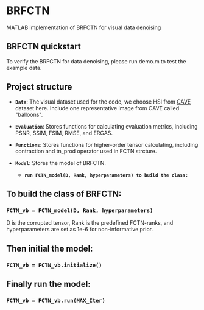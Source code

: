 # BRFCTN
MATLAB implementation of BRFCTN for visual data denoising
## BRFCTN quickstart
To verify the BRFCTN for data denoising, please run demo.m to test the example data.

## Project structure
- **`Data`**: The visual dataset used for the code, we choose HSI from [CAVE](https://www.cs.columbia.edu/CAVE/databases/multispectral/) dataset here. Include one representative image from CAVE called "balloons".
  
- **`Evaluation`**: Stores functions for calculating evaluation metrics, including PSNR, SSIM, FSIM, RMSE, and ERGAS.

- **`Functions`**: Stores functions for higher-order tensor calculating, including contraction and tn_prod operator used in FCTN strcture.

- **`Model`**: Stores the model of BRFCTN.
  - **`run FCTN_model(D, Rank, hyperparameters) to build the class:`**

## To build the class of BRFCTN:
  ### `FCTN_vb = FCTN_model(D, Rank, hyperparameters)`
D is the corrupted tensor, Rank is the predefined FCTN-ranks, and hyperparameters are set as 1e-6 for non-informative prior.

## Then initial the model:
  ### `FCTN_vb = FCTN_vb.initialize()`
  
## Finally run the model:
  ### `FCTN_vb = FCTN_vb.run(MAX_Iter)`




